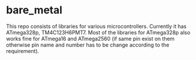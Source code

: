 # bare_metal
This repo consists of libraries for various microcontrollers.
Currently it has ATmega328p, TM4C123H6PMT7.
Most of the libraries for ATmega328p also works fine for ATmega16 and ATmega2560 (if same pin exist on them otherwise pin name and number has to be change according to the requirement). 

